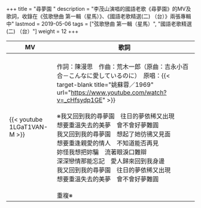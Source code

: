 +++
title = "尋夢園 "
description = "李茂山演唱的國語老歌《尋夢園》的MV及歌詞，收錄在《弦歌戀曲 第一輯（星馬）》、《國語老歌精選(二) （台）》兩張專輯中"
lastmod = 2019-05-06
tags = ["弦歌戀曲 第一輯（星馬）", "國語老歌精選(二) （台）"]
weight = 12
+++

MV  | 歌詞  
--------------|-------
{{< youtube 1LGaT1VAN-M >}}|<br/>作詞：陳漫思　作曲：荒木一郎（原曲：吉永小百合－こんなに愛しているのに）　原唱：{{< target-blank title="姚蘇蓉／1969" url="https://www.youtube.com/watch?v=_cHfsydp1GE" >}}<br/><br/>※我又回到我的尋夢園　往日的夢依稀又出現<br/>想要重溫失去的美夢　會不會好夢難圓<br/>我又回到我的尋夢園　想起了她彷彿又見面<br/>想要重逢親愛的情人　不知道能否再見<br/>妳怪我想把妳騙　流著眼淚口難辯<br/>深深戀情那能忘記　愛人歸來回到我身邊<br/>我又回到我的尋夢園　往日的夢依稀又出現<br/>想要重溫失去的美夢　會不會好夢難圓<br/><br/>重複※